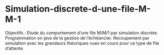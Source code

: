 # Simulation-discrete-d-une-file-M-M-1
Objectifs : Etude du comportement d’une file M/M/1 par simulation discrète. Programmation en java de la gestion de l’échéancier. Recoupement par simulation avec les grandeurs théoriques vues en cours pour ce type de file d’attente.
